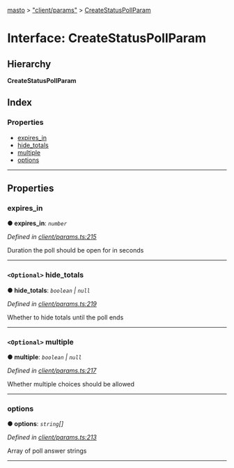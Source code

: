 [masto](../README.md) > ["client/params"](../modules/_client_params_.md) > [CreateStatusPollParam](../interfaces/_client_params_.createstatuspollparam.md)

# Interface: CreateStatusPollParam

## Hierarchy

**CreateStatusPollParam**

## Index

### Properties

* [expires_in](_client_params_.createstatuspollparam.md#expires_in)
* [hide_totals](_client_params_.createstatuspollparam.md#hide_totals)
* [multiple](_client_params_.createstatuspollparam.md#multiple)
* [options](_client_params_.createstatuspollparam.md#options)

---

## Properties

<a id="expires_in"></a>

###  expires_in

**● expires_in**: *`number`*

*Defined in [client/params.ts:215](https://github.com/neet/masto.js/blob/886ec98/src/client/params.ts#L215)*

Duration the poll should be open for in seconds

___
<a id="hide_totals"></a>

### `<Optional>` hide_totals

**● hide_totals**: *`boolean` \| `null`*

*Defined in [client/params.ts:219](https://github.com/neet/masto.js/blob/886ec98/src/client/params.ts#L219)*

Whether to hide totals until the poll ends

___
<a id="multiple"></a>

### `<Optional>` multiple

**● multiple**: *`boolean` \| `null`*

*Defined in [client/params.ts:217](https://github.com/neet/masto.js/blob/886ec98/src/client/params.ts#L217)*

Whether multiple choices should be allowed

___
<a id="options"></a>

###  options

**● options**: *`string`[]*

*Defined in [client/params.ts:213](https://github.com/neet/masto.js/blob/886ec98/src/client/params.ts#L213)*

Array of poll answer strings

___


